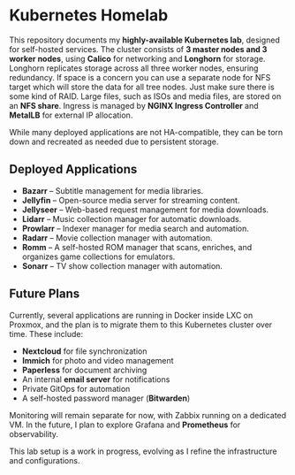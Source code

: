 # Kubernetes Homelab

This repository documents my **highly-available Kubernetes lab**, designed
for self-hosted services. The cluster consists of **3 master nodes and
3 worker nodes**, using **Calico** for networking and **Longhorn** for storage.
Longhorn replicates storage across all three worker nodes, ensuring redundancy.
If space is a concern you can use a separate node for NFS target which will
store the data for all tree nodes. Just make sure there is some kind of RAID.
Large files, such as ISOs and media files, are stored on an **NFS share**.
Ingress is managed by **NGINX Ingress Controller** and **MetalLB** for
external IP allocation.

While many deployed applications are not HA-compatible, they can be torn down
and recreated as needed due to persistent storage.

## Deployed Applications

* **Bazarr** – Subtitle management for media libraries.
* **Jellyfin** – Open-source media server for streaming content.
* **Jellyseer** – Web-based request management for media downloads.
* **Lidarr** – Music collection manager for automatic downloads.
* **Prowlarr** – Indexer manager for media search and automation.
* **Radarr** – Movie collection manager with automation.
* **Romm** – A self-hosted ROM manager that scans, enriches,
and organizes game collections for emulators.
* **Sonarr** – TV show collection manager with automation.

## Future Plans

Currently, several applications are running in Docker inside LXC on Proxmox,
and the plan is to migrate them to this Kubernetes cluster over time. These include:

* **Nextcloud** for file synchronization
* **Immich** for photo and video management
* **Paperless** for document archiving
* An internal **email server** for notifications
* Private GitOps for automation
* A self-hosted password manager (**Bitwarden**)

Monitoring will remain separate for now, with Zabbix running on a
dedicated VM. In the future, I plan to explore Grafana and
**Prometheus** for observability.

This lab setup is a work in progress, evolving as
I refine the infrastructure and configurations.
